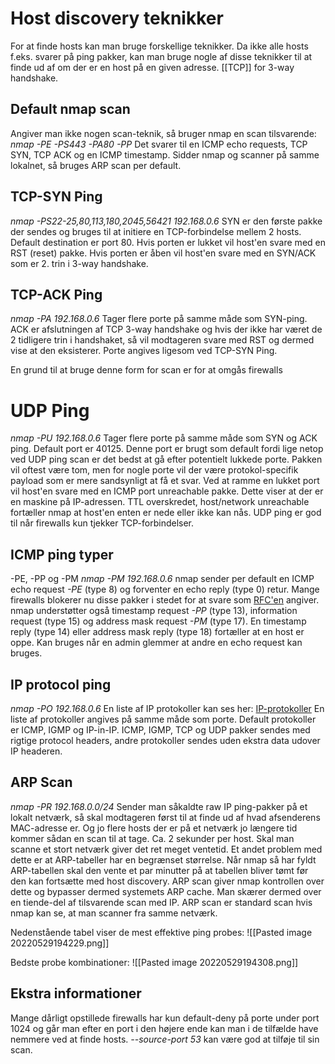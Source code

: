 # Host discovery teknikker
For at finde hosts kan man bruge forskellige teknikker. Da ikke alle hosts f.eks. svarer på ping pakker, kan man bruge nogle af disse teknikker til at finde ud af om der er en host på en given adresse.
[[TCP]] for 3-way handshake.

## Default nmap scan
Angiver man ikke nogen scan-teknik, så bruger nmap en scan tilsvarende:
*nmap -PE -PS443 -PA80 -PP*
Det svarer til en ICMP echo requests, TCP SYN, TCP ACK og en ICMP timestamp.
Sidder nmap og scanner på samme lokalnet, så bruges ARP scan per default.

## TCP-SYN Ping
*nmap -PS22-25,80,113,180,2045,56421 192.168.0.6*
SYN er den første pakke der sendes og bruges til at initiere en TCP-forbindelse mellem 2 hosts. Default destination er port 80.
Hvis porten er lukket vil host'en svare med en RST (reset) pakke.
Hvis porten er åben vil host'en svare med en SYN/ACK som er 2. trin i 3-way handshake.

## TCP-ACK Ping
*nmap -PA 192.168.0.6*
Tager flere porte på samme måde som SYN-ping.
ACK er afslutningen af TCP 3-way handshake og hvis der ikke har været de 2 tidligere trin i handshaket, så vil modtageren svare med RST og dermed vise at den eksisterer.
Porte angives ligesom ved TCP-SYN Ping.

En grund til at bruge denne form for scan er for at omgås firewalls

# UDP Ping
*nmap -PU 192.168.0.6*
Tager flere porte på samme måde som SYN og ACK ping. Default port er 40125.
Denne port er brugt som default fordi lige netop ved UDP ping scan er det bedst at gå efter potentielt lukkede porte.
Pakken vil oftest være tom, men for nogle porte vil der være protokol-specifik payload som er mere sandsynligt at få et svar.
Ved at ramme en lukket port vil host'en svare med en ICMP port unreachable pakke. Dette viser at der er en maskine på IP-adressen.
TTL overskredet, host/network unreachable fortæller nmap at host'en enten er nede eller ikke kan nås.
UDP ping er god til når firewalls kun tjekker TCP-forbindelser.

## ICMP ping typer
-PE, -PP og -PM
*nmap -PM 192.168.0.6*
nmap sender per default en ICMP echo request *-PE* (type 8) og forventer en echo reply (type 0) retur. Mange firewalls blokerer nu disse pakker i stedet for at svare som [RFC'en](https://www.rfc-editor.org/rfc/rfc1122.txt) angiver.
nmap understøtter også timestamp request *-PP* (type 13), information request (type 15) og address mask request *-PM* (type 17).
En timestamp reply (type 14) eller address mask reply (type 18) fortæller at en host er oppe. Kan bruges når en admin glemmer at andre en echo request kan bruges.


## IP protocol ping
*nmap -PO 192.168.0.6*
En liste af IP protokoller kan ses her: [IP-protokoller](https://www.iana.org/assignments/protocol-numbers/protocol-numbers.xhtml)
En liste af protokoller angives på samme måde som porte.
Default protokoller er ICMP, IGMP og IP-in-IP.
ICMP, IGMP, TCP og UDP pakker sendes med rigtige protocol headers, andre protokoller sendes uden ekstra data udover IP headeren.

## ARP Scan
*nmap -PR 192.168.0.0/24*
Sender man såkaldte raw IP ping-pakker på et lokalt netværk, så skal modtageren først til at finde ud af hvad afsenderens MAC-adresse er. Og jo flere hosts der er på et netværk jo længere tid kommer sådan en scan til at tage. Ca. 2 sekunder per host. Skal man scanne et stort netværk giver det ret meget ventetid.
Et andet problem med dette er at ARP-tabeller har en begrænset størrelse. Når nmap så har fyldt ARP-tabellen skal den vente et par minutter på at tabellen bliver tømt før den kan fortsætte med host discovery.
ARP scan giver nmap kontrollen over dette og bypasser dermed systemets ARP cache. Man skærer dermed over en tiende-del af tilsvarende scan med IP.
ARP scan er standard scan hvis nmap kan se, at man scanner fra samme netværk.

Nedenstående tabel viser de mest effektive ping probes:
![[Pasted image 20220529194229.png]]

Bedste probe kombinationer:
![[Pasted image 20220529194308.png]]

## Ekstra informationer
Mange dårligt opstillede firewalls har kun default-deny på porte under port 1024 og går man efter en port i den højere ende kan man i de tilfælde have nemmere ved at finde hosts.
*--source-port 53* kan være god at tilføje til sin scan.